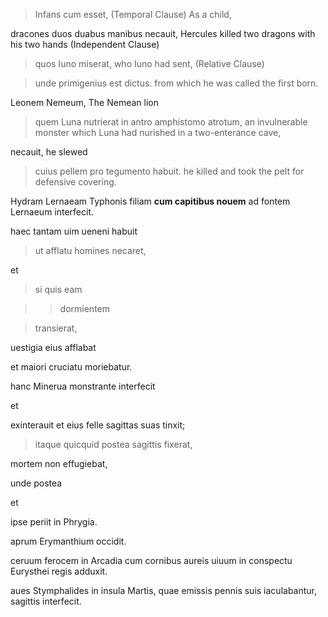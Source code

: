 > Infans cum esset, (Temporal Clause) As a child,

dracones duos duabus manibus necauit, Hercules killed two dragons with his two hands (Independent Clause)

> quos Iuno miserat, who Iuno had sent, (Relative Clause)

> unde primigenius est dictus. from which he was called the first born.

Leonem Nemeum, The Nemean lion

> quem Luna nutrierat in antro amphistomo atrotum, an invulnerable monster which Luna had  nurished in a two-enterance cave,

necauit, he slewed

> cuius pellem pro tegumento habuit. he killed and took the pelt for defensive covering.

Hydram Lernaeam Typhonis filiam **cum capitibus nouem** ad fontem Lernaeum interfecit.

haec tantam uim ueneni habuit 

> ut afflatu homines necaret, 

et 

> si quis eam 
 
>> dormientem 
 
> transierat, 

uestigia eius afflabat 

et maiori cruciatu moriebatur. 

hanc Minerua monstrante interfecit 

et

exinterauit et eius felle sagittas suas tinxit; 

> itaque quicquid postea sagittis fixerat, 

mortem non effugiebat, 

unde postea 

et

ipse periit in Phrygia.

aprum Erymanthium occidit.

ceruum ferocem in Arcadia cum cornibus aureis uiuum in conspectu Eurysthei regis adduxit.
 
aues Stymphalides in insula Martis, quae emissis pennis suis iaculabantur, sagittis interfecit.
